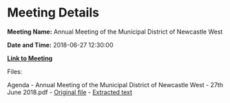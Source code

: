 # Meeting Details

**Meeting Name:** Annual Meeting of the Municipal District of Newcastle West

**Date and Time:** 2018-06-27 12:30:00

**[Link to Meeting](https://www.limerick.ie/council/whats-on/annual-meeting-municipal-district-newcastle-west-2)**

Files: 

Agenda - Annual Meeting of the Municipal District of Newcastle West - 27th June 2018.pdf - [Original file](https://www.limerick.ie/sites/default/files/media/documents/2018-06/00%202018-06-27%20Agenda%20Annual%20Meeting%20NCW.pdf) - [Extracted text](./Agenda%20-%20Annual%20Meeting%20of%20the%20Municipal%20District%20of%20Newcastle%20West%20-%2027th%20June%202018.md)

